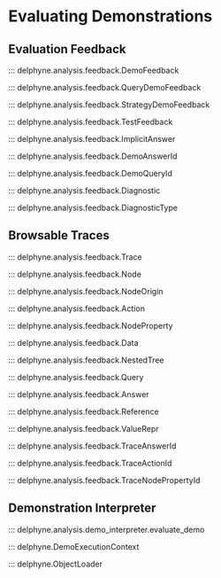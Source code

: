 # Evaluating Demonstrations

<!-- Covers demos.feedback, analysis.demo_interpreter, analysis.browsable_traces -->

## Evaluation Feedback

::: delphyne.analysis.feedback.DemoFeedback

::: delphyne.analysis.feedback.QueryDemoFeedback

::: delphyne.analysis.feedback.StrategyDemoFeedback

::: delphyne.analysis.feedback.TestFeedback

::: delphyne.analysis.feedback.ImplicitAnswer

::: delphyne.analysis.feedback.DemoAnswerId

::: delphyne.analysis.feedback.DemoQueryId

::: delphyne.analysis.feedback.Diagnostic

::: delphyne.analysis.feedback.DiagnosticType

## Browsable Traces

::: delphyne.analysis.feedback.Trace

::: delphyne.analysis.feedback.Node

::: delphyne.analysis.feedback.NodeOrigin

::: delphyne.analysis.feedback.Action

::: delphyne.analysis.feedback.NodeProperty

::: delphyne.analysis.feedback.Data

::: delphyne.analysis.feedback.NestedTree

::: delphyne.analysis.feedback.Query

::: delphyne.analysis.feedback.Answer

::: delphyne.analysis.feedback.Reference

::: delphyne.analysis.feedback.ValueRepr

::: delphyne.analysis.feedback.TraceAnswerId

::: delphyne.analysis.feedback.TraceActionId

::: delphyne.analysis.feedback.TraceNodePropertyId

## Demonstration Interpreter

::: delphyne.analysis.demo_interpreter.evaluate_demo

::: delphyne.DemoExecutionContext

::: delphyne.ObjectLoader